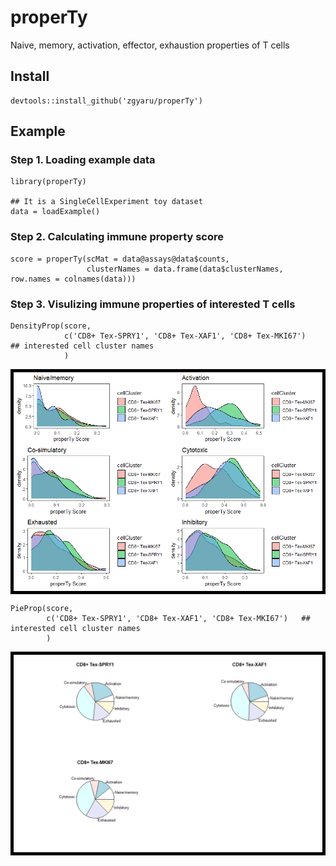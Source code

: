 # properTy
Naive, memory, activation, effector, exhaustion properties of T cells


## Install
```
devtools::install_github('zgyaru/properTy')
```



## Example

### Step 1. Loading example data
```
library(properTy)

## It is a SingleCellExperiment toy dataset
data = loadExample()

```
### Step 2. Calculating immune property score
```
score = properTy(scMat = data@assays@data$counts, 
                 clusterNames = data.frame(data$clusterNames, row.names = colnames(data)))
```
### Step 3. Visulizing immune properties of interested T cells
```
DensityProp(score, 
            c('CD8+ Tex-SPRY1', 'CD8+ Tex-XAF1', 'CD8+ Tex-MKI67')   ## interested cell cluster names
            )
```

<div align=center style="border:5px solid #000"><img  src="https://github.com/zgyaru/properTy/blob/main/pic/density.png"/> </div>


```
PieProp(score, 
        c('CD8+ Tex-SPRY1', 'CD8+ Tex-XAF1', 'CD8+ Tex-MKI67')   ## interested cell cluster names
        )
```

<div align=center style="border:5px solid #000"><img  
  src="https://github.com/zgyaru/properTy/blob/main/pic/pie.png"/> </div>
